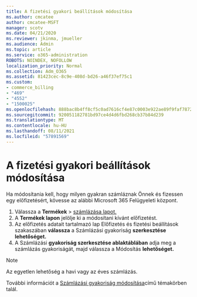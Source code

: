 ```yaml
---
title: A fizetési gyakori beállítások módosítása
ms.author: cmcatee
author: cmcatee-MSFT
manager: scotv
ms.date: 04/21/2020
ms.reviewer: jkinma, jmueller
ms.audience: Admin
ms.topic: article
ms.service: o365-administration
ROBOTS: NOINDEX, NOFOLLOW
localization_priority: Normal
ms.collection: Adm_O365
ms.assetid: 81423cec-8c9e-408d-bd26-a46f37ef75c1
ms.custom:
- commerce_billing
- "469"
- "4552"
- "1500025"
ms.openlocfilehash: 888bac8b4ff8cf5c0ad7616cf4e87c0003e922ae89f9faf7872b94aba76f7027
ms.sourcegitcommit: 920051182781bd97ce4d4d6fbd268cb37b84d239
ms.translationtype: MT
ms.contentlocale: hu-HU
ms.lasthandoff: 08/11/2021
ms.locfileid: "57891569"
---
```

# <a name="change-how-often-you-pay"></a>A fizetési gyakori beállítások módosítása

Ha módosítania kell, hogy milyen gyakran számláznak Önnek és fizessen egy előfizetésért, kövesse az alábbi Microsoft 365 Felügyeleti központ.

1. Válassza a **Termékek**  >  [számlázása lapot.](https://go.microsoft.com/fwlink/p/?linkid=842054)
2. A **Termékek lapon** jelölje ki a módosítani kívánt előfizetést.
3. Az előfizetés adatait tartalmazó lap Előfizetés és fizetési beállítások szakaszában **válassza** a Számlázási gyakoriság **szerkesztése lehetőséget.**
4. A Számlázási **gyakoriság szerkesztése ablaktáblában** adja meg a számlázás gyakoriságát, majd válassza a Módosítás **lehetőséget.**

> [!NOTE]
> Az egyetlen lehetőség a havi vagy az éves számlázás.

További információt a [Számlázási gyakoriság módosítása](https://docs.microsoft.com/microsoft-365/commerce/billing-and-payments/change-payment-frequency)című témakörben talál.